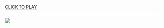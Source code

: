 
<a href="https://premium76.site?title=unblocked_games_on_ipad&ref=13M">CLICK TO PLAY</a></h3>
<hr>

<a href="https://premium76.site?title=unblocked_games_on_ipad&ref=13M"><img src="https://clearcache.store/games.png"></a>


